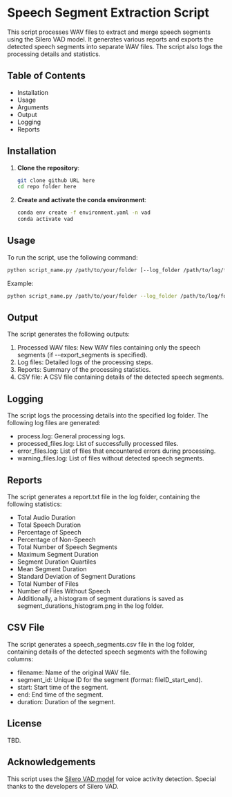 # Speech Segment Extraction Script

This script processes WAV files to extract and merge speech segments using the Silero VAD model. It generates various reports and exports the detected speech segments into separate WAV files. The script also logs the processing details and statistics.

## Table of Contents

- Installation
- Usage
- Arguments
- Output
- Logging
- Reports

## Installation

1. **Clone the repository**:
    ```sh
    git clone github URL here
    cd repo folder here
    ```

2. **Create and activate the conda environment**:
    ```sh
    conda env create -f environment.yaml -n vad
    conda activate vad
    ```

## Usage

To run the script, use the following command:

```sh
python script_name.py /path/to/your/folder [--log_folder /path/to/log/folder] [--threshold 0.250] [--min_duration 0.5] 
```
Example:
```sh
python script_name.py /path/to/your/folder --log_folder /path/to/log/folder --threshold 0.250 --min_duration 0.5
```

## Output
The script generates the following outputs:

1. Processed WAV files: New WAV files containing only the speech segments (if --export_segments is specified).
2. Log files: Detailed logs of the processing steps.
3. Reports: Summary of the processing statistics.
4. CSV file: A CSV file containing details of the detected speech segments.

## Logging
The script logs the processing details into the specified log folder. The following log files are generated:

- process.log: General processing logs.
- processed_files.log: List of successfully processed files.
- error_files.log: List of files that encountered errors during processing.
- warning_files.log: List of files without detected speech segments.

## Reports
The script generates a report.txt file in the log folder, containing the following statistics:

- Total Audio Duration
- Total Speech Duration
- Percentage of Speech
- Percentage of Non-Speech
- Total Number of Speech Segments
- Maximum Segment Duration
- Segment Duration Quartiles
- Mean Segment Duration
- Standard Deviation of Segment Durations
- Total Number of Files
- Number of Files Without Speech
- Additionally, a histogram of segment durations is saved as segment_durations_histogram.png in the log folder.

## CSV File
The script generates a speech_segments.csv file in the log folder, containing details of the detected speech segments with the following columns:

- filename: Name of the original WAV file.
- segment_id: Unique ID for the segment (format: fileID_start_end).
- start: Start time of the segment.
- end: End time of the segment.
- duration: Duration of the segment.

## License
TBD.

## Acknowledgements
This script uses the [Silero VAD model](https://github.com/snakers4/silero-vad) for voice activity detection. Special thanks to the developers of Silero VAD.


